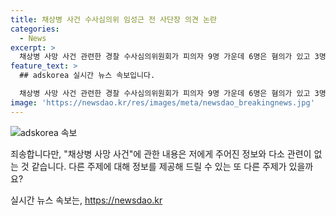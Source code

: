 ```yaml
---
title: 채상병 사건 수사심의위 임성근 전 사단장 의견 논란
categories:
  - News
excerpt: >
  채상병 사망 사건 관련한 경찰 수사심의위원회가 피의자 9명 가운데 6명은 혐의가 있고 3명은 혐의가 없다는 결론을 내렸습니다. 혐의가 없는 3명에 임 전 사단장과 하급 간부 2명이 포함돼 논란이 일고 있습니다. 최종 수사 결과는 8일 발표될 예정이나 심의위 논의 결과가 수사 결과에 반영되는지는 미지수입니다. 
feature_text: >
  ## adskorea 실시간 뉴스 속보입니다.

  채상병 사망 사건 관련한 경찰 수사심의위원회가 피의자 9명 가운데 6명은 혐의가 있고 3명은 혐의가 없다는 결론을 내렸습니다. 혐의가 없는 3명에 임 전 사단장과 하급 간부 2명이 포함돼 논란이 일고 있습니다. 최종 수사 결과는 8일 발표될 예정이나 심의위 논의 결과가 수사 결과에 반영되는지는 미지수입니다. 
image: 'https://newsdao.kr/res/images/meta/newsdao_breakingnews.jpg'
---
```


<p><img src="https://newsdao.kr/res/images/meta/newsdao_breakingnews.jpg" alt="adskorea 속보" /></p>

<p>죄송합니다만, "채상병 사망 사건"에 관한 내용은 저에게 주어진 정보와 다소 관련이 없는 것 같습니다. 다른 주제에 대해 정보를 제공해 드릴 수 있는 또 다른 주제가 있을까요?</p>
실시간 뉴스 속보는, <a href="https://newsdao.kr" rel="dofollow">https://newsdao.kr</a>


